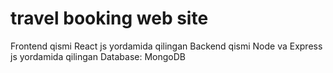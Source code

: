 # travel booking web site 

Frontend qismi React js yordamida qilingan
Backend qismi Node va Express js yordamida qilingan
Database: MongoDB 

